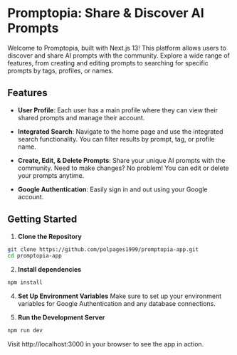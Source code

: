 # Promptopia: Share & Discover AI Prompts

Welcome to Promptopia, built with Next.js 13! This platform allows users to discover and share AI prompts with the community. Explore a wide range of features, from creating and editing prompts to searching for specific prompts by tags, profiles, or names.

## Features

- **User Profile**: Each user has a main profile where they can view their shared prompts and manage their account.
  
- **Integrated Search**: Navigate to the home page and use the integrated search functionality. You can filter results by prompt, tag, or profile name.

- **Create, Edit, & Delete Prompts**: Share your unique AI prompts with the community. Need to make changes? No problem! You can edit or delete your prompts anytime.

- **Google Authentication**: Easily sign in and out using your Google account.

## Getting Started

1. **Clone the Repository**
```bash
git clone https://github.com/polpages1999/promptopia-app.git
cd promptopia-app
```

2. **Install dependencies**
```bash
npm install
```

4. **Set Up Environment Variables**
Make sure to set up your environment variables for Google Authentication and any database connections.

6. **Run the Development Server**
```bash
npm run dev
```
Visit http://localhost:3000 in your browser to see the app in action.
